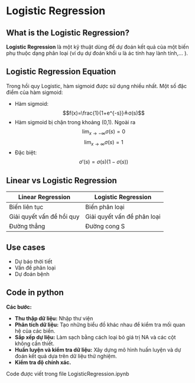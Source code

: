 # Logistic Regression
## What is the Logistic Regression?
**Logistic Regression** là một kỹ thuật dùng để dự đoán kết quả của một biến phụ thuộc dạng phân loại (ví dụ dự đoán khối u là ác tính hay lành tính,... ).

## Logistic Regression Equation
Trong hồi quy Logistic, hàm sigmoid được sử dụng nhiều nhất. Một số đặc điểm của hàm sigmoid:
- Hàm sigmoid:
  $$f(x)=\frac{1}{1+e^{-s}}≜σ(s)$$
- Hàm sigmoid bị chặn trong khoảng (0,1). Ngoài ra
$$\lim_{x\to-\infty}σ(s)=0$$ $$\lim_{x\to\infty}σ(s)=1$$
- Đặc biệt:
$$σ'(s)=σ(s)(1-σ(s))$$

## Linear vs Logistic Regression
|Linear Regression|Logistic Regression|
|---|---|
|Biến liên tục|Biến phân loại|
|Giải quyết vấn đề hồi quy|Giải quyết vấn đề phân loại|
|Đường thẳng|Đường cong S|

## Use cases
- Dự báo thời tiết
- Vấn đề phân loại
- Dự đoán bệnh

## Code in python
**Các bước:**
- **Thu thập dữ liệu:** Nhập thư viện
- **Phân tích dữ liệu:** Tạo những biểu đồ khác nhau để kiểm tra mối quan hệ của các biến.
- **Sắp xếp dự liệu:** Làm sạch bằng cách loại bỏ giá trị NA và các cột không cần thiết.
- **Huấn luyện và kiểm tra dữ liệu:** Xây dựng mô hình huấn luyện và dự đoán kết quả dựa trên dữ liệu thử nghiệm.
- **Kiểm tra độ chính xác.**


Code được viết trong file LogisticRegression.ipynb
